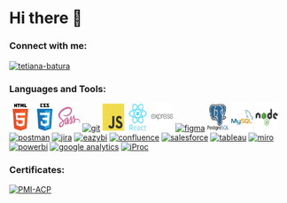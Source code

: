 <h1 align="left">Hi there 👋</h1>

<h3 align="left">Connect with me:</h3>
<p align="left">
<a href="https://linkedin.com/in/tetiana-batura" target="blank"><img align="center" src="https://raw.githubusercontent.com/rahuldkjain/github-profile-readme-generator/master/src/images/icons/Social/linked-in-alt.svg" alt="tetiana-batura" height="30" width="40" /></a>
</p>

<h3 align="left">Languages and Tools:</h3>
<p align="left"> <a href="https://www.w3.org/html/" target="blank" rel="noreferrer"> <img src="https://raw.githubusercontent.com/devicons/devicon/master/icons/html5/html5-original-wordmark.svg" alt="html5" width="40" height="50"/></a> 
<a href="https://www.w3schools.com/css/" target="blank" rel="noreferrer"> <img src="https://raw.githubusercontent.com/devicons/devicon/master/icons/css3/css3-original-wordmark.svg" alt="css3" width="40" height="50"/></a>
<a href="https://sass-lang.com" target="blank" rel="noreferrer"> <img src="https://raw.githubusercontent.com/devicons/devicon/master/icons/sass/sass-original.svg" alt="sass" width="40" height="50"/></a>
<a href="https://git-scm.com/" target="blank" rel="noreferrer"> <img src="https://www.vectorlogo.zone/logos/git-scm/git-scm-icon.svg" alt="git" width="40" height="50"/></a> 
<a href="https://developer.mozilla.org/en-US/docs/Web/JavaScript" target="blank" rel="noreferrer"> <img src="https://raw.githubusercontent.com/devicons/devicon/master/icons/javascript/javascript-original.svg" alt="javascript" width="40" height="50"/></a>
<a href="https://reactjs.org/" target="blank" rel="noreferrer"> <img src="https://raw.githubusercontent.com/devicons/devicon/master/icons/react/react-original-wordmark.svg" alt="react" width="40" height="50"/></a> 
<a href="https://expressjs.com" target="blank" rel="noreferrer"> <img src="https://raw.githubusercontent.com/devicons/devicon/master/icons/express/express-original-wordmark.svg" alt="express" width="40" height="50"/></a> 
<a href="https://www.figma.com/" target="blank" rel="noreferrer"> <img src="https://www.vectorlogo.zone/logos/figma/figma-icon.svg" alt="figma" width="40" height="50"/></a> 
<a href="https://www.postgresql.org" target="blank" rel="noreferrer"> <img src="https://raw.githubusercontent.com/devicons/devicon/master/icons/postgresql/postgresql-original-wordmark.svg" alt="postgresql" width="40" height="50"/></a> 
<a href="https://www.mysql.com/" target="blank" rel="noreferrer"> <img src="https://raw.githubusercontent.com/devicons/devicon/master/icons/mysql/mysql-original-wordmark.svg" alt="mysql" width="40" height="50"/></a> 
<a href="https://nodejs.org" target="blank" rel="noreferrer"> <img src="https://raw.githubusercontent.com/devicons/devicon/master/icons/nodejs/nodejs-original-wordmark.svg" alt="nodejs" width="40" height="50"/></a> 
<a href="https://postman.com" target="blank" rel="noreferrer"> <img src="https://www.vectorlogo.zone/logos/getpostman/getpostman-icon.svg" alt="postman" width="40" height="40"/></a> 
<a href="https://www.atlassian.com" target="blank" rel="noreferrer"> <img src="https://www.vectorlogo.zone/logos/atlassian_jira/atlassian_jira-icon.svg" alt="jira" width="40" height="40"/></a> 
<a href="https://eazybi.com" target="blank" rel="noreferrer"> <img src="https://www.vectorlogo.zone/logos/eazybi/eazybi-ar21.svg" alt="eazybi" width="40" height="50"/></a> 
<a href="https://www.atlassian.com/software/confluence" target="blank" rel="noreferrer"> <img src="https://vectorwiki.com/images/57kfy__confluence.svg" alt="confluence" width="40" height="40"/></a> 
<a href="https://www.salesforce.com/" target="blank" rel="noreferrer"> <img src="https://vectorwiki.com/images/tlGSJ__salesforce.svg" alt="salesforce" width="50" height="50"/></a> 
<a href="https://www.tableau.com/" target="blank" rel="noreferrer"> <img src="https://vectorwiki.com/images/wbGV8__tableau-software.svg" alt="tableau" width="40" height="50"/></a>
<a href="https://miro.com/" target="blank" rel="noreferrer"> <img src="https://vectorwiki.com/images/cp1qJ__miro.svg" alt="miro" width="40" height="50"/></a>
<a href="https://app.powerbi.com/" target="blank" rel="noreferrer"> <img src="https://www.vectorlogo.zone/logos/microsoft_powerbi/microsoft_powerbi-ar21.svg" alt="powerbi" width="50" height="50"/></a> 
<a href="https://developers.google.com/analytics" target="blank" rel="noreferrer"> <img src="https://www.vectorlogo.zone/logos/google_analytics/google_analytics-ar21.svg" alt="google analytics" width="60" height="50"/></a> 
<a href="https://www.oracle.com/" target="blank" rel="noreferrer"> <img src="https://www.vectorlogo.zone/logos/oracle/oracle-ar21.svg" alt="iProc" width="40" height="50"/></a>


<h3 align="left">Certificates:</h3>
<a href="https://www.pmi.org/certifications/agile-acp" target="_blank" rel="noreferrer"> <img src="https://vectorwiki.com/images/nr9p3__pmi-agile-certified-practitioner-pmi-acp-r.svg" alt="PMI-ACP" width="50" height="50"/></a>
